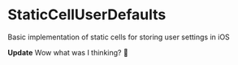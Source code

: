 StaticCellUserDefaults
======================

Basic implementation of static cells for storing user settings in iOS

**Update** Wow what was I thinking? :no_good:
